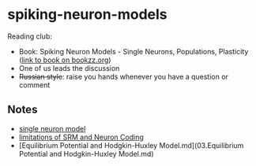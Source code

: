 # spiking-neuron-models


Reading club:
* Book: Spiking Neuron Models - Single Neurons, Populations, Plasticity ([link to book on bookzz.org](http://bookzz.org/book/671436/220f6f))
* One of us leads the discussion
* ~~Russian style~~: raise you hands whenever you have a question or comment



## Notes

* [single neuron model](single_neuron_model.md)
* [limitations of SRM and Neuron Coding](limitations-srm-contd-and-coding/index.md)
* [Equilibrium Potential and  Hodgkin-Huxley Model.md](03.Equilibrium Potential and  Hodgkin-Huxley Model.md)
